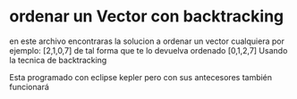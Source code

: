 ordenar un Vector con backtracking
=====

en este archivo encontraras la solucion a ordenar un vector cualquiera por ejemplo:
[2,1,0,7] de tal forma que te lo devuelva ordenado [0,1,2,7]
Usando la tecnica de backtracking

Esta programado con eclipse kepler pero con sus antecesores también funcionará
